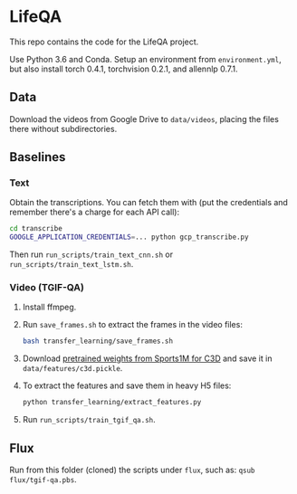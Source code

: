 # LifeQA

This repo contains the code for the LifeQA project.

Use Python 3.6 and Conda. Setup an environment from `environment.yml`, but also install torch 0.4.1, torchvision 0.2.1,
and allennlp 0.7.1.

## Data

Download the videos from Google Drive to `data/videos`, placing the files there without subdirectories.

## Baselines

### Text

Obtain the transcriptions. You can fetch them with (put the credentials and remember there's a charge for each API
call):

```bash
cd transcribe
GOOGLE_APPLICATION_CREDENTIALS=... python gcp_transcribe.py
```

Then run `run_scripts/train_text_cnn.sh` or `run_scripts/train_text_lstm.sh`.

### Video (TGIF-QA)

1. Install ffmpeg.
2. Run `save_frames.sh` to extract the frames in the video files:

    ```bash
    bash transfer_learning/save_frames.sh
    ```

3. Download [pretrained weights from Sports1M for C3D](http://imagelab.ing.unimore.it/files/c3d_pytorch/c3d.pickle)
and save it in `data/features/c3d.pickle`.
4. To extract the features and save them in heavy H5 files:

    ```bash
    python transfer_learning/extract_features.py
    ``` 
5. Run `run_scripts/train_tgif_qa.sh`.

## Flux

Run from this folder (cloned) the scripts under `flux`, such as: `qsub flux/tgif-qa.pbs`.
